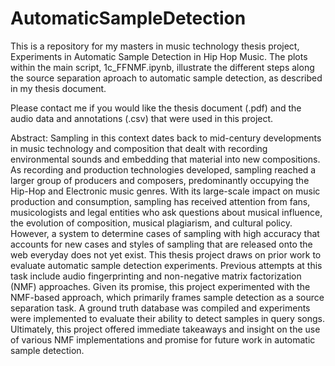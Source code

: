 # AutomaticSampleDetection
This is a repository for my masters in music technology thesis project, Experiments in Automatic Sample Detection in Hip Hop Music. The plots within the main script, 1c_FFNMF.ipynb, illustrate the different steps along the source separation aproach to automatic sample detection, as described in my thesis document.

Please contact me if you would like the thesis document (.pdf) and the audio data and annotations (.csv) that were used in this project.


Abstract:
Sampling in this context dates back to mid-century developments in music technology and composition that dealt with recording environmental sounds and embedding that material into new compositions. As recording and production technologies developed, sampling reached a larger group of producers and composers, predominantly occupying the Hip-Hop and Electronic music genres. With its large-scale impact on music production and consumption, sampling has received attention from fans, musicologists and legal entities who ask questions about musical influence, the evolution of composition, musical plagiarism, and cultural policy. However, a system to determine cases of sampling with high accuracy that accounts for new cases and styles of sampling that are released onto the web everyday does not yet exist. This thesis project draws on prior work to evaluate automatic sample detection experiments. Previous attempts at this task include audio fingerprinting and non-negative matrix factorization (NMF) approaches. Given its promise, this project experimented with the NMF-based approach, which primarily frames sample detection as a source separation task. A ground truth database was compiled and experiments were implemented to evaluate their ability to detect samples in query songs. Ultimately, this project offered immediate takeaways and insight on the use of various NMF implementations and promise for future work in automatic sample detection.

